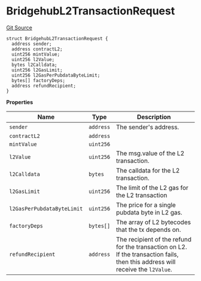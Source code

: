 # BridgehubL2TransactionRequest
[Git Source](https://github.com/matter-labs/zksync-contracts/blob/c6e73735b89a4b474234f6471e326125c9069f15/contracts/l1-contracts/common/Messaging.sol)


```solidity
struct BridgehubL2TransactionRequest {
  address sender;
  address contractL2;
  uint256 mintValue;
  uint256 l2Value;
  bytes l2Calldata;
  uint256 l2GasLimit;
  uint256 l2GasPerPubdataByteLimit;
  bytes[] factoryDeps;
  address refundRecipient;
}
```

**Properties**

|Name|Type|Description|
|----|----|-----------|
|`sender`|`address`|The sender's address.|
|`contractL2`|`address`||
|`mintValue`|`uint256`||
|`l2Value`|`uint256`|The msg.value of the L2 transaction.|
|`l2Calldata`|`bytes`|The calldata for the L2 transaction.|
|`l2GasLimit`|`uint256`|The limit of the L2 gas for the L2 transaction|
|`l2GasPerPubdataByteLimit`|`uint256`|The price for a single pubdata byte in L2 gas.|
|`factoryDeps`|`bytes[]`|The array of L2 bytecodes that the tx depends on.|
|`refundRecipient`|`address`|The recipient of the refund for the transaction on L2. If the transaction fails, then this address will receive the `l2Value`.|

